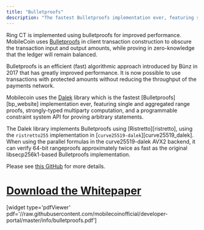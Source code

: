 ```yaml
---
title: "Bulletproofs"
description: "The fastest Bulletproofs implementation ever, featuring single and aggregated range proofs, strongly-typed multiparty computation, and a programmable constraint system API for proving arbitrary statements (under development)."
---
```


Ring CT is implemented using bulletproofs for improved performance. MobileCoin uses [Bulletproofs](https://github.com/dalek-cryptography/bulletproofs) in client transaction construction to obscure the transaction input and output amounts, while proving in zero-knowledge that the ledger will remain balanced. 

Bulletproofs is an efficient (fast) algorithmic approach introduced by Bünz in 2017 that has greatly improved performance. It is now possible to use transactions with protected amounts without reducing the throughput of the payments network. 

Mobilecoin uses the [Dalek](https://github.com/dalek-cryptography/bulletproofs) library which is the fastest [Bulletproofs][bp_website] implementation ever, featuring single and aggregated range proofs, strongly-typed multiparty computation, and a programmable constraint system API for proving arbitrary statements. 

The Dalek library implements Bulletproofs using [Ristretto][ristretto], using the `ristretto255` implementation in
[`curve25519-dalek`][curve25519_dalek]. When using the parallel formulas in the curve25519-dalek AVX2 backend, it can verify 64-bit rangeproofs approximately twice as fast as the original libsecp256k1-based Bulletproofs implementation.

Please see [this GitHub](https://github.com/mobilecoinfoundation/bulletproofs/) for more details.


# [Download the Whitepaper](https://github.com/mobilecoinofficial/developer-portal/blob/main/info/bulletproofs.pdf)

[widget type='pdfViewer' pdf='//raw.githubusercontent.com/mobilecoinofficial/developer-portal/master/info/bulletproofs.pdf']
